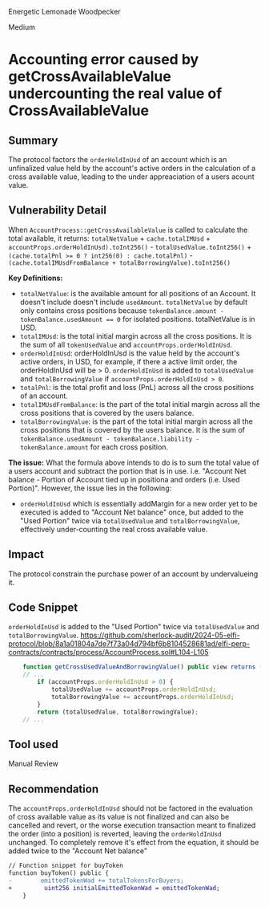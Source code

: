 Energetic Lemonade Woodpecker

Medium

# Accounting error caused by getCrossAvailableValue undercounting the real value of CrossAvailableValue

## Summary
The protocol factors the `orderHoldInUsd` of an account which is an unfinalized value held by the account's active orders in the calculation of a cross available value, leading to the under appreaciation of a users acount value.


## Vulnerability Detail
When `AccountProcess::getCrossAvailableValue` is called to calculate the total available, it returns:
`totalNetValue` + `cache.totalIMUsd` + `accountProps.orderHoldInUsd).toInt256()` - `totalUsedValue.toInt256()` +`(cache.totalPnl >= 0 ? int256(0) : cache.totalPnl)` -  `(cache.totalIMUsdFromBalance + totalBorrowingValue).toInt256()`


**Key Definitions:**
- `totalNetValue`: is the available amount for all positions of an Account. It doesn't include doesn't include `usedAmount`. `totalNetValue` by default only contains cross positions because `tokenBalance.amount - tokenBalance.usedAmount == 0` for isolated positions. totalNetValue is in USD.
- `totalIMUsd`: is the total initial margin across all the cross positions. It is the sum of all `tokenUsedValue` and `accountProps.orderHoldInUsd`.
- `orderHoldInUsd`: orderHoldInUsd is the value held by the account's active orders, in USD,  for example, if there a active limit order,  the orderHoldInUsd will be > 0. `orderHoldInUsd` is added to `totalUsedValue` and `totalBorrowingValue` if `accountProps.orderHoldInUsd > 0`.
- `totalPnl`: is the total profit and loss (PnL) across all the cross positions of an account.
- `totalIMUsdFromBalance`: is the part of the total initial margin across all the cross positions that is covered by the users balance.
- `totalBorrowingValue`: is the part of the total initial margin across all the cross positions that is covered by the users balance. It is the sum of `tokenBalance.usedAmount - tokenBalance.liability - tokenBalance.amount` for each cross position.

**The issue:**
What the formula above intends to do is to sum the total value of a users account and subtract the portion that is in use. i.e. 
"Account Net balance - Portion of Account tied up in positiona and orders (i.e. Used Portion)". However, the issue lies in the following:
- `orderHoldInUsd` which is essentially addMargin for a new order yet to be executed is added to "Account Net balance" once, but added to the "Used Portion" twice via `totalUsedValue` and `totalBorrowingValue`, effectively under-counting the real cross available value. 


## Impact
The protocol constrain the purchase power of an account by undervalueing it.

## Code Snippet
`orderHoldInUsd` is added to the "Used Portion" twice via `totalUsedValue` and `totalBorrowingValue`.
https://github.com/sherlock-audit/2024-05-elfi-protocol/blob/8a1a01804a7de7f73a04d794bf6b8104528681ad/elfi-perp-contracts/contracts/process/AccountProcess.sol#L104-L105
```js
	function getCrossUsedValueAndBorrowingValue() public view returns (uint256, uint256) {
	// ...
        if (accountProps.orderHoldInUsd > 0) {
            totalUsedValue += accountProps.orderHoldInUsd;
            totalBorrowingValue += accountProps.orderHoldInUsd;
        }
        return (totalUsedValue, totalBorrowingValue);
	// ...
```


## Tool used

Manual Review


## Recommendation
The `accountProps.orderHoldInUsd` should not be factored in the evaluation of cross available value as its value is not finalized and can also be cancelled and revert, or the worse execution transaction meant to finalized the order (into a position) is reverted, leaving the `orderHoldInUsd` unchanged. To completely remove it's effect from the equation, it should be added twice to the "Account Net balance"
```diff
// Function snippet for buyToken
function buyToken() public {
-        emittedTokenWad += totalTokensForBuyers;
+	      uint256 initialEmittedTokenWad = emittedTokenWad;
	}
```
